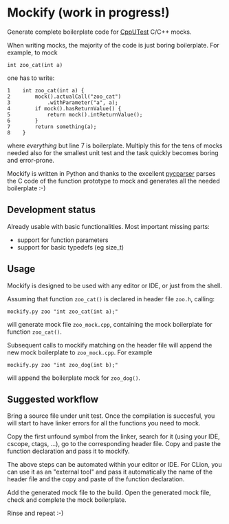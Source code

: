 # Mockify (work in progress!)

Generate complete boilerplate code for [CppUTest][] C/C++ mocks.

When writing mocks, the majority of the code is just boring boilerplate. For
example, to mock

    int zoo_cat(int a)

one has to write:

    1    int zoo_cat(int a) {
    2        mock().actualCall("zoo_cat")
    3            .withParameter("a", a);
    4        if mock().hasReturnValue() {
    5            return mock().intReturnValue();
    6        }
    7        return something(a);
    8    }

where *everything* but line 7 is boilerplate. Multiply this for the tens of
mocks needed also for the smallest unit test and the task quickly becomes
boring and error-prone.

Mockify is written in Python and thanks to the excellent [pycparser][] parses
the C code of the function prototype to mock and generates all the needed
boilerplate :-)

## Development status

Already usable with basic functionalities. Most important missing parts:

- support for function parameters
- support for basic typedefs (eg size_t)


## Usage

Mockify is designed to be used with any editor or IDE, or just from the shell.

Assuming that function `zoo_cat()` is declared in header file `zoo.h`, calling:

    mockify.py zoo "int zoo_cat(int a);"

will generate mock file `zoo_mock.cpp`, containing the mock boilerplate for
function `zoo_cat()`.

Subsequent calls to mockify matching on the header file will append the new
mock boilerplate to `zoo_mock.cpp`. For example

    mockify.py zoo "int zoo_dog(int b);"

will append the boilerplate mock for `zoo_dog()`.

## Suggested workflow

Bring a source file under unit test. Once the compilation is succesful, you
will start to have linker errors for all the functions you need to mock.

Copy the first unfound symbol from the linker, search for it (using your IDE,
cscope, ctags, ...), go to the corresponding header file. Copy and paste the
function declaration and pass it to mockify.

The above steps can be automated within your editor or IDE. For CLion, you can
use it as an "external tool" and pass it automatically the name of the header
file and the copy and paste of the function declaration.

Add the generated mock file to the build. Open the generated mock file, check
and complete the mock boilerplate.

Rinse and repeat :-)


[CppUTest]: https://cpputest.github.io
[pycparser]: https://github.com/eliben/pycparser